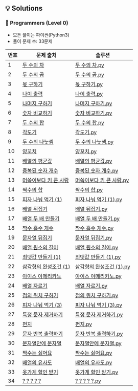 ## 💡 Solutions

### 🌱 Programmers (Level 0)
+ 모든 풀이는 파이썬(Python3)
+ 풀이 문제 수: 33문제

| 번호  | 문제 출처                                                                             | 솔루션                                                                                                            |
|-----|-----------------------------------------------------------------------------------|----------------------------------------------------------------------------------------------------------------|
| 1   | [두 수의 차](https://school.programmers.co.kr/learn/courses/30/lessons/120803)        | [두 수의 차.py](https://github.com/injae97/Algorithm/blob/master//Programmers/Level%200/Two-Difference.py)         |
| 2   | [두 수의 곱](https://school.programmers.co.kr/learn/courses/30/lessons/120804)        | [두 수의 곱.py](https://github.com/injae97/Algorithm/blob/master//Programmers/Level%200/Two-Multiply.py)           |
| 3   | [몫 구하기](https://school.programmers.co.kr/learn/courses/30/lessons/120805)         | [몫 구하기.py](https://github.com/injae97/Algorithm/blob/master//Programmers/Level%200/Quotient.py)                |
| 4   | [나이 출력](https://school.programmers.co.kr/learn/courses/30/lessons/120820)         | [나이 출력.py](https://github.com/injae97/Algorithm/blob/master//Programmers/Level%200/Age.py)                     |
| 5   | [나머지 구하기](https://school.programmers.co.kr/learn/courses/30/lessons/120810)       | [나머지 구하기.py](https://github.com/injae97/Algorithm/blob/master//Programmers/Level%200/Two-Remainder.py)         |
| 6   | [숫자 비교하기](https://school.programmers.co.kr/learn/courses/30/lessons/120807)       | [숫자 비교하기.py](https://github.com/injae97/Algorithm/blob/master//Programmers/Level%200/Two-Compare.py)           |
| 7   | [두 수의 합](https://school.programmers.co.kr/learn/courses/30/lessons/120802)        | [두 수의 합.py](https://github.com/injae97/Algorithm/blob/master//Programmers/Level%200/Two-Sum.py)                |
| 8   | [각도기](https://school.programmers.co.kr/learn/courses/30/lessons/120829)           | [각도기.py](https://github.com/injae97/Algorithm/blob/master//Programmers/Level%200/Protractor.py)                |
| 9   | [두 수의 나눗셈](https://school.programmers.co.kr/learn/courses/30/lessons/120806)      | [두 수의 나눗셈.py](https://github.com/injae97/Algorithm/blob/master//Programmers/Level%200/Two-Division.py)         |
| 10  | [양꼬치](https://school.programmers.co.kr/learn/courses/30/lessons/120830)           | [양꼬치.py](https://github.com/injae97/Algorithm/blob/master//Programmers/Level%200/Lamb-Skewers.py)              |
| 11  | [배열의 평균값](https://school.programmers.co.kr/learn/courses/30/lessons/120817)       | [배열의 평균값.py](https://github.com/injae97/Algorithm/blob/master//Programmers/Level%200/Array-Average.py)         |
| 12  | [중복된 숫자 개수](https://school.programmers.co.kr/learn/courses/30/lessons/120583)     | [중복된 숫자 개수.py](https://github.com/injae97/Algorithm/blob/master//Programmers/Level%200/Duplicate-Numbers.py)   |
| 13  | [머쓱이보다 키 큰 사람](https://school.programmers.co.kr/learn/courses/30/lessons/120585)  | [머쓱이보다 키 큰 사람.py](https://github.com/injae97/Algorithm/blob/master//Programmers/Level%200/Array-Person.py)     |
| 14  | [짝수의 합](https://school.programmers.co.kr/learn/courses/30/lessons/120831)         | [짝수의 합.py](https://github.com/injae97/Algorithm/blob/master//Programmers/Level%200/Even-Sum.py)                |
| 15  | [피자 나눠 먹기 (1)](https://school.programmers.co.kr/learn/courses/30/lessons/120814)  | [피자 나눠 먹기 (1).py](https://github.com/injae97/Algorithm/blob/master//Programmers/Level%200/Sharing-Pizza(1).py) |
| 16  | [배열 뒤집기](https://school.programmers.co.kr/learn/courses/30/lessons/120821)        | [배열 뒤집기.py](https://github.com/injae97/Algorithm/blob/master//Programmers/Level%200/Array-Reverse.py)          |
| 17  | [배열 두 배 만들기](https://school.programmers.co.kr/learn/courses/30/lessons/120809)    | [배열 두 배 만들기.py](https://github.com/injae97/Algorithm/blob/master//Programmers/Level%200/Array-Double.py)       |
| 18  | [짝수 홀수 개수](https://school.programmers.co.kr/learn/courses/30/lessons/120824)      | [짝수 홀수 개수.py](https://github.com/injae97/Algorithm/blob/master//Programmers/Level%200/Even-Odd-Count.py)       |
| 19  | [문자열 뒤집기](https://school.programmers.co.kr/learn/courses/30/lessons/120822)       | [문자열 뒤집기.py](https://github.com/injae97/Algorithm/blob/master//Programmers/Level%200/String-Reverse.py)        |
| 20  | [배열 원소의 길이](https://school.programmers.co.kr/learn/courses/30/lessons/120854)     | [배열 원소의 길이.py](https://github.com/injae97/Algorithm/blob/master//Programmers/Level%200/Array-Length.py)        |
| 21  | [최댓값 만들기 (1)](https://school.programmers.co.kr/learn/courses/30/lessons/120847)   | [최댓값 만들기 (1).py](https://github.com/injae97/Algorithm/blob/master//Programmers/Level%200/Array-Max(1).py)      |
| 22  | [삼각형의 완성조건 (1)](https://school.programmers.co.kr/learn/courses/30/lessons/120889) | [삼각형의 완성조건 (1).py](https://github.com/injae97/Algorithm/blob/master//Programmers/Level%200/Triangle(1).py)     |
| 23  | [아이스 아메리카노](https://school.programmers.co.kr/learn/courses/30/lessons/120819)     | [아이스 아메리카노.py](https://github.com/injae97/Algorithm/blob/master//Programmers/Level%200/Ice-Americano.py)       |
| 24  | [배열 자르기](https://school.programmers.co.kr/learn/courses/30/lessons/120833)        | [배열 자르기.py](https://github.com/injae97/Algorithm/blob/master//Programmers/Level%200/Array-Slicing.py)          |
| 25  | [점의 위치 구하기](https://school.programmers.co.kr/learn/courses/30/lessons/120833)     | [점의 위치 구하기.py](https://github.com/injae97/Algorithm/blob/master//Programmers/Level%200/Quadrant.py)            |
| 26  | [피자 나눠 먹기 (3)](https://school.programmers.co.kr/learn/courses/30/lessons/120816)  | [피자 나눠 먹기 (3).py](https://github.com/injae97/Algorithm/blob/master//Programmers/Level%200/Sharing-Pizza(3).py) |
| 27  | [특정 문자 제거하기](https://school.programmers.co.kr/learn/courses/30/lessons/120826)    | [특정 문자 제거하기.py](https://github.com/injae97/Algorithm/blob/master//Programmers/Level%200/String-Remove.py)      | 
| 28  | [편지](https://school.programmers.co.kr/learn/courses/30/lessons/120898)            | [편지.py](https://github.com/injae97/Algorithm/blob/master//Programmers/Level%200/Letter.py)                     | 
| 29  | [문자 반복 출력하기](https://school.programmers.co.kr/learn/courses/30/lessons/120825)    | [문자 반복 출력하기.py](https://github.com/injae97/Algorithm/blob/master//Programmers/Level%200/String-Loop.py)        | 
| 30  | [문자열안에 문자열](https://school.programmers.co.kr/learn/courses/30/lessons/120908)     | [문자열안에 문자열.py](https://github.com/injae97/Algorithm/blob/master//Programmers/Level%200/String-In-String.py)    | 
| 31  | [짝수는 싫어요](https://school.programmers.co.kr/learn/courses/30/lessons/120813)       | [짝수는 싫어요.py](https://github.com/injae97/Algorithm/blob/master//Programmers/Level%200/Even-Dislike.py)          | 
| 32  | [배열의 유사도](https://school.programmers.co.kr/learn/courses/30/lessons/120903)       | [배열의 유사도.py](https://github.com/injae97/Algorithm/blob/master//Programmers/Level%200/Array-Similarity.py)      | 
| 33  | [옷가게 할인 받기](https://school.programmers.co.kr/learn/courses/30/lessons/120818)     | [옷가게 할인 받기.py](https://github.com/injae97/Algorithm/blob/master//Programmers/Level%200/Cloths-Discount.py)     | 
| 34  | [? ? ? ? ?](https://school.programmers.co.kr/learn/courses/30/lessons/??????)     | [? ? ? ? ?.py](https://github.com/injae97/Algorithm/blob/master//Programmers/Level%200/???.py)                 | 